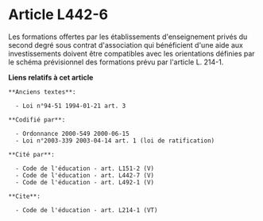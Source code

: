 # Article L442-6

Les formations offertes par les établissements d'enseignement privés du second degré sous contrat d'association qui
bénéficient d'une aide aux investissements doivent être compatibles avec les orientations définies par le schéma prévisionnel
des formations prévu par l'article L. 214-1.

**Liens relatifs à cet article**

	**Anciens textes**:

	  - Loi n°94-51 1994-01-21 art. 3

	**Codifié par**:

	  - Ordonnance 2000-549 2000-06-15
	  - Loi n°2003-339 2003-04-14 art. 1 (loi de ratification)

	**Cité par**:

	  - Code de l'éducation - art. L151-2 (V)
	  - Code de l'éducation - art. L442-7 (V)
	  - Code de l'éducation - art. L492-1 (V)

	**Cite**:

	  - Code de l'éducation - art. L214-1 (VT)
